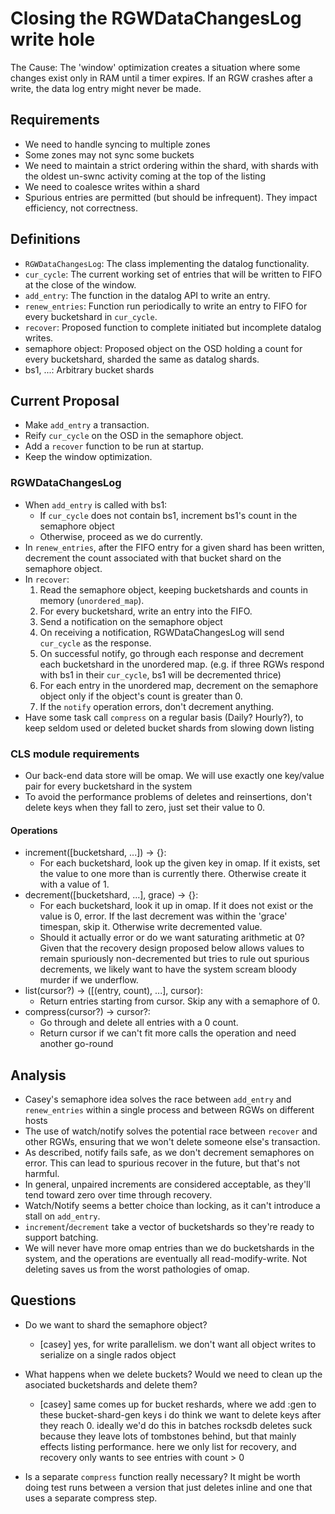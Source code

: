 # Closing the RGWDataChangesLog write hole #

The Cause: The 'window' optimization creates a situation where some
changes exist only in RAM until a timer expires. If an RGW crashes
after a write, the data log entry might never be made.

## Requirements ##

* We need to handle syncing to multiple zones
* Some zones may not sync some buckets
* We need to maintain a strict ordering within the shard, with shards
  with the oldest un-swnc activity coming at the top of the listing
* We need to coalesce writes within a shard
* Spurious entries are permitted (but should be infrequent). They
  impact efficiency, not correctness.

## Definitions ##

* `RGWDataChangesLog`: The class implementing the datalog
  functionality.
* `cur_cycle`: The current working set of entries that will be written
  to FIFO at the close of the window.
* `add_entry`: The function in the datalog API to write an entry.
* `renew_entries`: Function run periodically to write an entry to FIFO
  for every bucketshard in `cur_cycle`.
* `recover`: Proposed function to complete initiated but incomplete datalog writes.
* semaphore object: Proposed object on the OSD holding a count for
  every bucketshard, sharded the same as datalog shards.
* bs1, ...: Arbitrary bucket shards

## Current Proposal ##

* Make `add_entry` a transaction.
* Reify `cur_cycle` on the OSD in the semaphore object.
* Add a `recover` function to be run at startup.
* Keep the window optimization.


### RGWDataChangesLog ###

* When `add_entry` is called with bs1:
    + If `cur_cycle` does not contain bs1, increment bs1's count in
      the semaphore object
	+ Otherwise, proceed as we do currently.
* In `renew_entries`, after the FIFO entry for a given shard has been
  written, decrement the count associated with that bucket shard on
  the semaphore object.
* In `recover`:
    1. Read the semaphore object, keeping bucketshards and counts in
       memory (`unordered_map`).
	2. For every bucketshard, write an entry into the FIFO.
    3. Send a notification on the semaphore object
    4. On receiving a notification, RGWDataChangesLog will send
       `cur_cycle` as the response.
    5. On successful notify, go through each response and decrement
       each bucketshard in the unordered map.  (e.g. if three RGWs
       respond with bs1 in their `cur_cycle`, bs1 will be decremented
       thrice)
	6. For each entry in the unordered map, decrement on the semaphore
       object only if the object's count is greater than 0.
    7. If the `notify` operation errors, don't decrement anything.
* Have some task call `compress` on a regular basis (Daily? Hourly?),
  to keep seldom used or deleted bucket shards from slowing down
  listing


### CLS module requirements ###

* Our back-end data store will be omap. We will use exactly one
  key/value pair for every bucketshard in the system
* To avoid the performance problems of deletes and reinsertions, don't
  delete keys when they fall to zero, just set their value to 0.

#### Operations ####

* increment([bucketshard, ...]) -> {}:
    - For each bucketshard, look up the given key in omap. If it
      exists, set the value to one more than is currently
      there. Otherwise create it with a value of 1.
* decrement([bucketshard, ...], grace) -> {}:
    - For each bucketshard, look it up in omap. If it does not exist
      or the value is 0, error. If the last decrement was within the
	  'grace' timespan, skip it. Otherwise write decremented value.
    - Should it actually error or do we want saturating arithmetic at
      0? Given that the recovery design proposed below allows values
      to remain spuriously non-decremented but tries to rule out
      spurious decrements, we likely want to have the system scream
      bloody murder if we underflow.
* list(cursor?) -> ([(entry, count), ...], cursor):
    - Return entries starting from cursor. Skip any with a semaphore of 0.
* compress(cursor?) -> cursor?:
    - Go through and delete all entries with a 0 count.
    - Return cursor if we can't fit more calls the operation
	  and need another go-round

## Analysis ##

* Casey's semaphore idea solves the race between `add_entry` and
  `renew_entries` within a single process and between RGWs on
  different hosts
* The use of watch/notify solves the potential race between `recover`
  and other RGWs, ensuring that we won't delete someone else's
  transaction.
* As described, notify fails safe, as we don't decrement semaphores on
  error. This can lead to spurious recover in the future, but that's
  not harmful.
* In general, unpaired increments are considered acceptable, as
  they'll tend toward zero over time through recovery.
* Watch/Notify seems a better choice than locking, as it can't
  introduce a stall on `add_entry`.
* `increment`/`decrement` take a vector of bucketshards so they're
  ready to support batching.
* We will never have more omap entries than we do bucketshards in the
  system, and the operations are eventually all read-modify-write. Not
  deleting saves us from the worst pathologies of omap.

## Questions ##

* Do we want to shard the semaphore object?
    - [casey] yes, for write parallelism. we don't want all object
      writes to serialize on a single rados object

* What happens when we delete buckets? Would we need to clean up the
  asociated bucketshards and delete them?
    - [casey] same comes up for bucket reshards, where we add :gen to
     these bucket-shard-gen keys i do think we want to delete keys
     after they reach 0. ideally we'd do this in batches rocksdb
     deletes suck because they leave lots of tombstones behind, but
     that mainly effects listing performance. here we only list for
     recovery, and recovery only wants to see entries with count > 0

* Is a separate `compress` function really necessary? It might be
  worth doing test runs between a version that just deletes inline and
  one that uses a separate compress step.
